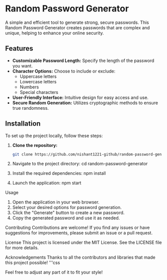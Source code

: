# Random Password Generator

A simple and efficient tool to generate strong, secure passwords. This Random Password Generator creates passwords that are complex and unique, helping to enhance your online security.

## Features

- **Customizable Password Length:** Specify the length of the password you want.
- **Character Options:** Choose to include or exclude:
  - Uppercase letters
  - Lowercase letters
  - Numbers
  - Special characters
- **User-Friendly Interface:** Intuitive design for easy access and use.
- **Secure Random Generation:** Utilizes cryptographic methods to ensure true randomness.

## Installation

To set up the project locally, follow these steps:

1. **Clone the repository:**
   ```bash
   git clone https://github.com/nishant1221-github/random-password-generator.git
   
2. Navigate to the project directory:
   cd random-password-generator

4. Install the required dependencies:
  npm install

5. Launch the application:
   npm start

Usage
1. Open the application in your web browser.
2. Select your desired options for password generation.
3. Click the "Generate" button to create a new password.
4. Copy the generated password and use it as needed.

Contributing
Contributions are welcome! If you find any issues or have suggestions for improvements, please submit an issue or a pull request.

License
This project is licensed under the MIT License. See the LICENSE file for more details.

Acknowledgements
Thanks to all the contributors and libraries that made this project possible!
'''css

Feel free to adjust any part of it to fit your style!
